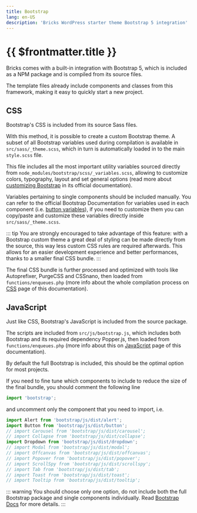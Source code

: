 ```yaml
---
title: Bootstrap
lang: en-US
description: 'Bricks WordPress starter theme Bootstrap 5 integration'
---
```


# {{ $frontmatter.title }}

Bricks comes with a built-in integration with Bootstrap 5, which is included as a NPM package and is compiled from its source files.

The template files already include components and classes from this framework, making it easy to quickly start a new project.

## CSS

Bootstrap's CSS is included from its source Sass files.

With this method, it is possible to create a custom Bootstrap theme. A subset of all Bootstrap variables used during compilation is available in `src/sass/_theme.scss`, which in turn is automatically loaded in to the main `style.scss` file.

This  file includes all the most important utility variables sourced directly from `node_modules/bootstrap/scss/_variables.scss`, allowing to customize colors, typography, layout and set general options (read more about [customizing Bootstrap](https://getbootstrap.com/docs/5.0/customize/overview/) in its official documentation).

Variables pertaining to single components should be included manually. You can refer to the official Bootstrap Documentation for variables used in each component (i.e. [button variables](https://getbootstrap.com/docs/5.0/components/buttons/#variables)), if you need to customize them you can copy/paste and customize these variables directly inside `src/sass/_theme.scss`.

::: tip
You are strongly encouraged to take advantage of this feature: with a Bootstrap custom theme a great deal of styling can be made directly from the source, this way less custom CSS rules are required afterwards. This allows for an easier development experience and better performances, thanks to a smaller final CSS bundle.
:::

The final CSS bundle is further processed and optimized with tools like Autoprefixer, PurgeCSS and CSSnano, then loaded from `functions/enqueues.php` (more info about the whole compilation process on [CSS](/theme/css/) page of this documentation).

## JavaScript

Just like CSS, Bootstrap's JavaScript is included from the source package.

The scripts are included from `src/js/bootstrap.js`, which includes both Bootstrap and its required dependency Popper.js, then loaded from `functions/enqueues.php` (more info about this on [JavaScript](/theme/javascript/) page of this documentation).

By default the full Bootstrap is included, this should be the optimal option for most projects.

If you need to fine tune which components to include to reduce the size of the final bundle, you should comment the following line

```js
import 'bootstrap';
```

and uncomment only the component that you need to import, i.e.

```js
import Alert from 'bootstrap/js/dist/alert';
import Button from 'bootstrap/js/dist/button';
// import Carousel from 'bootstrap/js/dist/carousel';
// import Collapse from 'bootstrap/js/dist/collapse';
import Dropdown from 'bootstrap/js/dist/dropdown';
// import Modal from 'bootstrap/js/dist/modal';
// import Offcanvas from 'bootstrap/js/dist/offcanvas';
// import Popover from 'bootstrap/js/dist/popover';
// import ScrollSpy from 'bootstrap/js/dist/scrollspy';
// import Tab from 'bootstrap/js/dist/tab';
// import Toast from 'bootstrap/js/dist/toast';
// import Tooltip from 'bootstrap/js/dist/tooltip';
```

::: warning
You should choose only one option, do not include both the full Bootstrap package and single components individually. Read [Bootstrap Docs](https://getbootstrap.com/docs/5.0/getting-started/webpack/#importing-javascript) for more details.
:::
